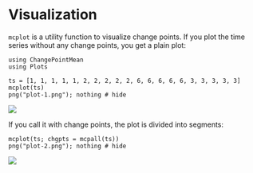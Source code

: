 # Visualization

`mcplot` is a utility function to visualize change points.
If you plot the time series without any change points,
you get a plain plot:

```@example multi
using ChangePointMean
using Plots

ts = [1, 1, 1, 1, 1, 2, 2, 2, 2, 2, 6, 6, 6, 6, 6, 3, 3, 3, 3, 3]
mcplot(ts)
png("plot-1.png"); nothing # hide
```

![](plot-1.png)

If you call it with change points, the plot is divided into
segments:

```@example multi
mcplot(ts; chgpts = mcpall(ts))
png("plot-2.png"); nothing # hide
```

![](plot-2.png)
